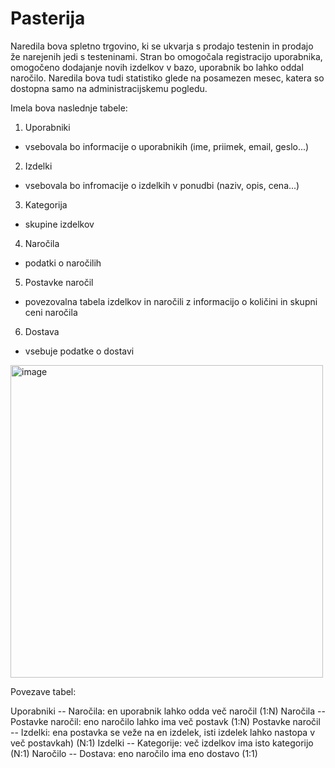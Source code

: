 # Pasterija

Naredila bova spletno trgovino, ki se ukvarja s prodajo testenin in prodajo že narejenih jedi s testeninami. Stran bo omogočala registracijo uporabnika, omogočeno dodajanje novih izdelkov v bazo, uporabnik bo lahko oddal naročilo. Naredila bova tudi statistiko glede na posamezen mesec, katera so dostopna samo na administracijskemu pogledu.

Imela bova naslednje tabele:

1. Uporabniki
 - vsebovala bo informacije o uporabnikih (ime, priimek, email, geslo...)

2. Izdelki
 - vsebovala bo infromacije o izdelkih v ponudbi (naziv, opis, cena...)

3. Kategorija
 - skupine izdelkov

4. Naročila
 - podatki o naročilih

5. Postavke naročil
 - povezovalna tabela izdelkov in naročili z informacijo o količini in skupni ceni naročila

6. Dostava
 - vsebuje podatke o dostavi

<img width="500" height="500" alt="image" src="https://github.com/user-attachments/assets/ca7513e9-b1d4-40ab-839f-33c6be6e24a8" />

Povezave tabel:

Uporabniki -- Naročila: en uporabnik lahko odda več naročil (1:N)
Naročila -- Postavke naročil: eno naročilo lahko ima več postavk (1:N)
Postavke naročil -- Izdelki: ena postavka se veže na en izdelek, isti izdelek lahko nastopa v več postavkah) (N:1)
Izdelki -- Kategorije: več izdelkov ima isto kategorijo (N:1)
Naročilo -- Dostava: eno naročilo ima eno dostavo (1:1)
